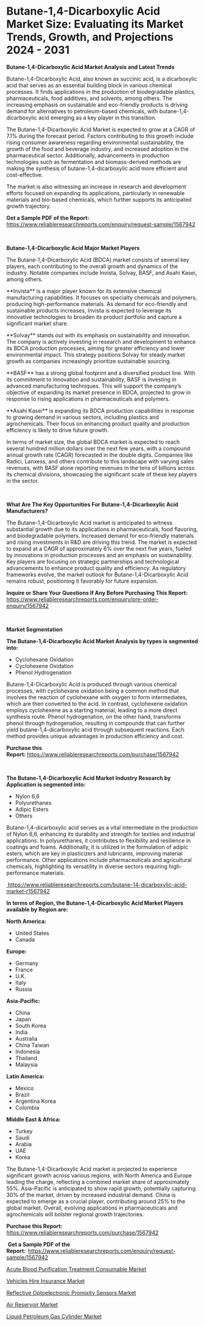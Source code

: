 <p><h1>Butane-1,4-Dicarboxylic Acid Market Size: Evaluating its Market Trends, Growth, and Projections 2024 - 2031</h1></p><p><strong>Butane-1,4-Dicarboxylic Acid Market Analysis and Latest Trends</strong></p>
<p><p>Butane-1,4-Dicarboxylic Acid, also known as succinic acid, is a dicarboxylic acid that serves as an essential building block in various chemical processes. It finds applications in the production of biodegradable plastics, pharmaceuticals, food additives, and solvents, among others. The increasing emphasis on sustainable and eco-friendly products is driving demand for alternatives to petroleum-based chemicals, with butane-1,4-dicarboxylic acid emerging as a key player in this transition.</p><p>The Butane-1,4-Dicarboxylic Acid Market is expected to grow at a CAGR of 7.1% during the forecast period. Factors contributing to this growth include rising consumer awareness regarding environmental sustainability, the growth of the food and beverage industry, and increased adoption in the pharmaceutical sector. Additionally, advancements in production technologies such as fermentation and biomass-derived methods are making the synthesis of butane-1,4-dicarboxylic acid more efficient and cost-effective. </p><p>The market is also witnessing an increase in research and development efforts focused on expanding its applications, particularly in renewable materials and bio-based chemicals, which further supports its anticipated growth trajectory.</p></p>
<p><strong>Get a Sample PDF of the Report:&nbsp;</strong> <a href="https://www.reliableresearchreports.com/enquiry/request-sample/1567942">https://www.reliableresearchreports.com/enquiry/request-sample/1567942</a></p>
<p>&nbsp;</p>
<p><strong>Butane-1,4-Dicarboxylic Acid Major Market Players</strong></p>
<p><p>The Butane-1,4-Dicarboxylic Acid (BDCA) market consists of several key players, each contributing to the overall growth and dynamics of the industry. Notable companies include Invista, Solvay, BASF, and Asahi Kasei, among others.</p><p>**Invista** is a major player known for its extensive chemical manufacturing capabilities. It focuses on specialty chemicals and polymers, producing high-performance materials. As demand for eco-friendly and sustainable products increases, Invista is expected to leverage its innovative technologies to broaden its product portfolio and capture a significant market share.</p><p>**Solvay** stands out with its emphasis on sustainability and innovation. The company is actively investing in research and development to enhance its BDCA production processes, aiming for greater efficiency and lower environmental impact. This strategy positions Solvay for steady market growth as companies increasingly prioritize sustainable sourcing.</p><p>**BASF** has a strong global footprint and a diversified product line. With its commitment to innovation and sustainability, BASF is investing in advanced manufacturing techniques. This will support the company’s objective of expanding its market presence in BDCA, projected to grow in response to rising applications in pharmaceuticals and polymers.</p><p>**Asahi Kasei** is expanding its BDCA production capabilities in response to growing demand in various sectors, including plastics and agrochemicals. Their focus on enhancing product quality and production efficiency is likely to drive future growth.</p><p>In terms of market size, the global BDCA market is expected to reach several hundred million dollars over the next few years, with a compound annual growth rate (CAGR) forecasted in the double digits. Companies like Radici, Lanxess, and others contribute to this landscape with varying sales revenues, with BASF alone reporting revenues in the tens of billions across its chemical divisions, showcasing the significant scale of these key players in the sector.</p></p>
<p>&nbsp;</p>
<p><strong>What Are The Key Opportunities For Butane-1,4-Dicarboxylic Acid Manufacturers?</strong></p>
<p><p>The Butane-1,4-Dicarboxylic Acid market is anticipated to witness substantial growth due to its applications in pharmaceuticals, food flavoring, and biodegradable polymers. Increased demand for eco-friendly materials and rising investments in R&D are driving this trend. The market is expected to expand at a CAGR of approximately 6% over the next five years, fueled by innovations in production processes and an emphasis on sustainability. Key players are focusing on strategic partnerships and technological advancements to enhance product quality and efficiency. As regulatory frameworks evolve, the market outlook for Butane-1,4-Dicarboxylic Acid remains robust, positioning it favorably for future expansion.</p></p>
<p><strong>Inquire or Share Your Questions If Any Before Purchasing This Report:</strong> <a href="https://www.reliableresearchreports.com/enquiry/pre-order-enquiry/1567942">https://www.reliableresearchreports.com/enquiry/pre-order-enquiry/1567942</a></p>
<p>&nbsp;</p>
<p><strong>Market Segmentation</strong></p>
<p><strong>The Butane-1,4-Dicarboxylic Acid Market Analysis by types is segmented into:</strong></p>
<p><ul><li>Cyclohexane Oxidation</li><li>Cyclohexene Oxidation</li><li>Phenol Hydrogenation</li></ul></p>
<p><p>Butane-1,4-Dicarboxylic Acid is produced through various chemical processes, with cyclohexane oxidation being a common method that involves the reaction of cyclohexane with oxygen to form intermediates, which are then converted to the acid. In contrast, cyclohexene oxidation employs cyclohexene as a starting material, leading to a more direct synthesis route. Phenol hydrogenation, on the other hand, transforms phenol through hydrogenation, resulting in compounds that can further yield butane-1,4-dicarboxylic acid through subsequent reactions. Each method provides unique advantages in production efficiency and cost.</p></p>
<p><strong>Purchase this Report:&nbsp;</strong><a href="https://www.reliableresearchreports.com/purchase/1567942">https://www.reliableresearchreports.com/purchase/1567942</a></p>
<p>&nbsp;</p>
<p><strong>The Butane-1,4-Dicarboxylic Acid Market Industry Research by Application is segmented into:</strong></p>
<p><ul><li>Nylon 6,6</li><li>Polyurethanes</li><li>Adipic Esters</li><li>Others</li></ul></p>
<p><p>Butane-1,4-dicarboxylic acid serves as a vital intermediate in the production of Nylon 6,6, enhancing its durability and strength for textiles and industrial applications. In polyurethanes, it contributes to flexibility and resilience in coatings and foams. Additionally, it is utilized in the formulation of adipic esters, which are key in plasticizers and lubricants, improving material performance. Other applications include pharmaceuticals and agricultural chemicals, highlighting its versatility in diverse sectors requiring high-performance materials.</p></p>
<p><a href="https://www.reliableresearchreports.com/butane-14-dicarboxylic-acid-market-r1567942">&nbsp;https://www.reliableresearchreports.com/butane-14-dicarboxylic-acid-market-r1567942</a></p>
<p><strong>In terms of Region, the Butane-1,4-Dicarboxylic Acid Market Players available by Region are:</strong></p>
<p>
    <p> <strong> North America: </strong>
        <ul>
            <li>United States</li>
            <li>Canada</li>
        </ul>
        </p> 
    <p> <strong> Europe: </strong>
        <ul>
            <li>Germany</li>
            <li>France</li>
            <li>U.K.</li>
            <li>Italy</li>
            <li>Russia</li>
        </ul>
        </p> 
    <p> <strong> Asia-Pacific: </strong>
        <ul>
            <li>China</li>
            <li>Japan</li>
            <li>South Korea</li>
            <li>India</li>
            <li>Australia</li>
            <li>China Taiwan</li>
            <li>Indonesia</li>
            <li>Thailand</li>
            <li>Malaysia</li>
        </ul>
        </p> 
    <p> <strong> Latin America: </strong>
        <ul>
            <li>Mexico</li>
            <li>Brazil</li>
            <li>Argentina Korea</li>
            <li>Colombia</li>
        </ul>
        </p> 
    <p> <strong> Middle East & Africa: </strong>
        <ul>
            <li>Turkey</li>
            <li>Saudi</li>
            <li>Arabia</li>
            <li>UAE</li>
            <li>Korea</li>
        </ul>
    </p>
    </p>
<p><p>The Butane-1,4-Dicarboxylic Acid market is projected to experience significant growth across various regions, with North America and Europe leading the charge, reflecting a combined market share of approximately 55%. Asia-Pacific is anticipated to show rapid growth, potentially capturing 30% of the market, driven by increased industrial demand. China is expected to emerge as a crucial player, contributing around 25% to the global market. Overall, evolving applications in pharmaceuticals and agrochemicals will bolster regional growth trajectories.</p></p>
<p><strong>Purchase this Report: </strong><a href="https://www.reliableresearchreports.com/purchase/1567942">https://www.reliableresearchreports.com/purchase/1567942</a></p>
<p>&nbsp;<strong>Get a Sample PDF of the Report:&nbsp;&nbsp;</strong><a href="https://www.reliableresearchreports.com/enquiry/request-sample/1567942">https://www.reliableresearchreports.com/enquiry/request-sample/1567942</a></p>
<p><strong></strong></p>
<p><p><a href="https://issuu.com/reportprime-2/docs/acute-blood-purification-treatment-_2b4280d71cfde7">Acute Blood Purification Treatment Consumable Market</a></p><p><a href="https://medium.com/@michealerrygz/analyzing-vehicles-hire-insurance-market-dynamics-and-growth-drivers-and-forecasted-for-period-from-c80d9c2f7f4b">Vehicles Hire Insurance Market</a></p><p><a href="https://issuu.com/reportprime-2/docs/reflective-optoelectronic-promixity_f75282facfadba">Reflective Optoelectronic Promixity Sensors Market</a></p><p><a href="https://medium.com/@michealerrygz/strategic-insights-into-global-air-reservoir-market-trends-2024-2031-covered-in-172-pages-a4d588e59e7c?postPublishedType=repub">Air Reservoir Market</a></p><p><a href="https://github.com/NargisHussain432/Market-Research-Report-List-1/blob/main/liquid-petroleum-gas-cylinder-market.md">Liquid Petroleum Gas Cylinder Market</a></p></p>
